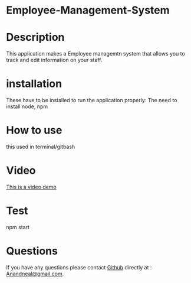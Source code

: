 # Employee-Management-System


# Description
This application makes a Employee managemtn system that allows you to track and edit information on your staff.

# installation
These have to be installed to run the application properly: The need to install node, npm

# How to use
this used in terminal/gitbash


# Video
[This is a video demo](https://watch.screencastify.com/v/u35CGtKZ0VWSePvzrHoB)

# Test
npm start

# Questions
If you have any questions please contact [Github](https://github.com/Anandneal) directly at : Anandneal@gmail.com.
